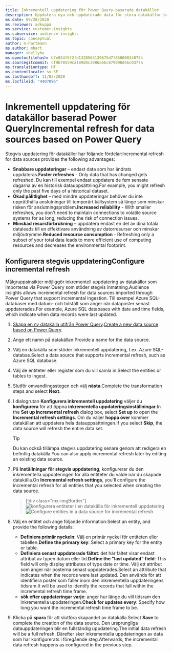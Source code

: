 ```yaml
---
title: Inkrementell uppdatering för Power Query-baserade datakällor
description: Uppdatera nya och uppdaterade data för stora datakällor baserat på Power Query.
ms.date: 09/28/2020
ms.reviewer: adkuppa
ms.service: customer-insights
ms.subservice: audience-insights
ms.topic: conceptual
author: m-hartmann
ms.author: mhart
manager: shellyha
ms.openlocfilehash: b7e834f5f2fd1328563139675d7f850008348734
ms.sourcegitcommit: cf9b78559ca189d4c2086a66c879098d56c0377a
ms.translationtype: HT
ms.contentlocale: sv-SE
ms.lasthandoff: 11/03/2020
ms.locfileid: "4407096"
---
```

# <a name="incremental-refresh-for-data-sources-based-on-power-query"></a><span data-ttu-id="89ea8-103">Inkrementell uppdatering för datakällor baserad Power Query</span><span class="sxs-lookup"><span data-stu-id="89ea8-103">Incremental refresh for data sources based on Power Query</span></span>

<span data-ttu-id="89ea8-104">Stegvis uppdatering för datakällor har följande fördelar:</span><span class="sxs-lookup"><span data-stu-id="89ea8-104">Incremental refresh for data sources provides the following advantages:</span></span>

- <span data-ttu-id="89ea8-105">**Snabbare uppdateringar** – endast data som har ändrats uppdateras.</span><span class="sxs-lookup"><span data-stu-id="89ea8-105">**Faster refreshes** - Only data that has changed gets refreshed.</span></span> <span data-ttu-id="89ea8-106">Du kan till exempel endast uppdatera de fem senaste dagarna av en historisk datauppsättning.</span><span class="sxs-lookup"><span data-stu-id="89ea8-106">For example, you might refresh only the past five days of a historical dataset.</span></span>
- <span data-ttu-id="89ea8-107">**Ökad pålitlighet** – med mindre uppdateringar behöver du inte upprätthålla anslutningar till temporärt källsystem så länge som minskar risken för anslutningsproblem.</span><span class="sxs-lookup"><span data-stu-id="89ea8-107">**Increased reliability** - With smaller refreshes, you don't need to maintain connections to volatile source systems for as long, reducing the risk of connection issues.</span></span>
- <span data-ttu-id="89ea8-108">**Minskad resursförbrukning** – uppdatera endast en del av dina totala dataleads till en effektivare användning av datorresurser och minskar miljöutrymme.</span><span class="sxs-lookup"><span data-stu-id="89ea8-108">**Reduced resource consumption** - Refreshing only a subset of your total data leads to more efficient use of computing resources and decreases the environmental footprint.</span></span>

## <a name="configure-incremental-refresh"></a><span data-ttu-id="89ea8-109">Konfigurera stegvis uppdatering</span><span class="sxs-lookup"><span data-stu-id="89ea8-109">Configure incremental refresh</span></span>

<span data-ttu-id="89ea8-110">Målgruppsinsikter möjliggör inkrementell uppdatering av datakällor som importeras via Power Query som stöder stegvis inmatning.</span><span class="sxs-lookup"><span data-stu-id="89ea8-110">Audience insights allows incremental refresh for data sources imported through Power Query that support incremental ingestion.</span></span> <span data-ttu-id="89ea8-111">Till exempel Azure SQL-databaser med datum- och tidsfält som anger när dataposter senast uppdaterades.</span><span class="sxs-lookup"><span data-stu-id="89ea8-111">For example, Azure SQL databases with date and time fields, which indicate when data records were last updated.</span></span>

1. <span data-ttu-id="89ea8-112">[Skapa en ny datakälla utifrån Power Query](connect-power-query.md).</span><span class="sxs-lookup"><span data-stu-id="89ea8-112">[Create a new data source based on Power Query](connect-power-query.md).</span></span>

1. <span data-ttu-id="89ea8-113">Ange ett namn på datakällan.</span><span class="sxs-lookup"><span data-stu-id="89ea8-113">Provide a name for the data source.</span></span>

1. <span data-ttu-id="89ea8-114">Välj en datakälla som stöder inkrementell uppdatering, t.ex. Azure SQL-databas.</span><span class="sxs-lookup"><span data-stu-id="89ea8-114">Select a data source that supports incremental refresh, such as Azure SQL database.</span></span>

1. <span data-ttu-id="89ea8-115">Välj de entiteter eller register som du vill samla in.</span><span class="sxs-lookup"><span data-stu-id="89ea8-115">Select the entities or tables to ingest.</span></span>

1. <span data-ttu-id="89ea8-116">Slutför omvandlingsstegen och välj **nästa**.</span><span class="sxs-lookup"><span data-stu-id="89ea8-116">Complete the transformation steps and select **Next**.</span></span>

1. <span data-ttu-id="89ea8-117">I dialogrutan **Konfigurera inkrementell uppdatering** väljer du **konfigurera** för att öppna **inkrementella uppdateringsinställningar**.</span><span class="sxs-lookup"><span data-stu-id="89ea8-117">In the **Set up incremental refresh** dialog box, select **Set up** to open the **Incremental refresh settings**.</span></span> <span data-ttu-id="89ea8-118">Om du väljer **hoppa över** kommer datakällan att uppdatera hela datauppsättningen.</span><span class="sxs-lookup"><span data-stu-id="89ea8-118">If you select **Skip**, the data source will refresh the entire data set.</span></span>
   > [!TIP]
   > <span data-ttu-id="89ea8-119">Du kan också tillämpa stegvis uppdatering senare genom att redigera en befintlig datakälla.</span><span class="sxs-lookup"><span data-stu-id="89ea8-119">You can also apply incremental refresh later by editing an existing data source.</span></span>

1. <span data-ttu-id="89ea8-120">På **Inställningar för stegvis uppdatering**, konfigurerar du den inkrementella uppdateringen för alla entiteter du valde när du skapade datakälla.</span><span class="sxs-lookup"><span data-stu-id="89ea8-120">On **Incremental refresh settings**, you'll configure the incremental refresh for all entities that you selected when creating the data source.</span></span>

   > [!div class="mx-imgBorder"]
   > <span data-ttu-id="89ea8-121">![konfigurera entiteter i en datakälla för inkrementell uppdatering](media/incremental-refresh-settings.png "Konfigurera entiteter i en datakälla för inkrementell uppdatering")</span><span class="sxs-lookup"><span data-stu-id="89ea8-121">![Configure entities in a data source for incremental refresh](media/incremental-refresh-settings.png "Configure entities in a data source for incremental refresh")</span></span>

1. <span data-ttu-id="89ea8-122">Välj en entitet och ange följande information:</span><span class="sxs-lookup"><span data-stu-id="89ea8-122">Select an entity, and provide the following details:</span></span>

   - <span data-ttu-id="89ea8-123">**Definiera primär nyckeln**: Välj en primär nyckel för entiteten eller tabellen.</span><span class="sxs-lookup"><span data-stu-id="89ea8-123">**Define the primary key**: Select a primary key for the entity or table.</span></span>
   - <span data-ttu-id="89ea8-124">**Definiera senast uppdaterade fältet**: det här fältet visar endast attribut av typen datum eller tid.</span><span class="sxs-lookup"><span data-stu-id="89ea8-124">**Define the "last updated" field**: This field will only display attributes of type date or time.</span></span> <span data-ttu-id="89ea8-125">Välj ett attribut som anger när posterna senast uppdaterades.</span><span class="sxs-lookup"><span data-stu-id="89ea8-125">Select an attribute that indicates when the records were last updated.</span></span> <span data-ttu-id="89ea8-126">Den används för att identifiera poster som faller inom den inkrementella uppdateringens tidsram.</span><span class="sxs-lookup"><span data-stu-id="89ea8-126">It will be used to identify the records that fall within the incremental refresh time frame.</span></span>
   - <span data-ttu-id="89ea8-127">**sök efter uppdateringar varje**: anger hur länge du vill tidsram den inkrementella uppdateringen.</span><span class="sxs-lookup"><span data-stu-id="89ea8-127">**Check for updates every**: Specify how long you want the incremental refresh time frame to be.</span></span>

1. <span data-ttu-id="89ea8-128">Klicka på **spara** för att slutföra skapandet av datakälla.</span><span class="sxs-lookup"><span data-stu-id="89ea8-128">Select **Save** to complete the creation of the data source.</span></span> <span data-ttu-id="89ea8-129">Den ursprungliga datauppdateringen blir en fullständig uppdatering.</span><span class="sxs-lookup"><span data-stu-id="89ea8-129">The initial data refresh will be a full refresh.</span></span> <span data-ttu-id="89ea8-130">Därefter sker inkrementella uppdateringen av data som har konfigurerats i föregående steg.</span><span class="sxs-lookup"><span data-stu-id="89ea8-130">Afterwards, the incremental data refresh happens as configured in the previous step.</span></span>

